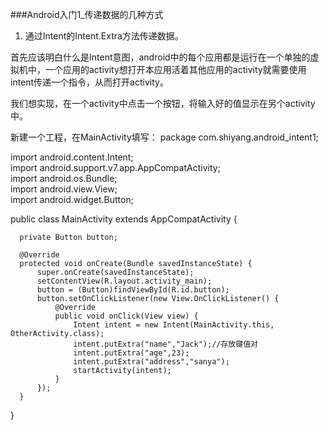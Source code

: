###Android入门1_传递数据的几种方式

1. 通过Intent的Intent.Extra方法传递数据。

首先应该明白什么是Intent意图，android中的每个应用都是运行在一个单独的虚拟机中，一个应用的activity想打开本应用活着其他应用的activity就需要使用intent传递一个指令，从而打开activity。

我们想实现，在一个activity中点击一个按钮，将输入好的值显示在另个activity中。

新建一个工程，在MainActivity填写：
  package com.shiyang.android_intent1;  

  import android.content.Intent;  
  import android.support.v7.app.AppCompatActivity;  
  import android.os.Bundle;  
  import android.view.View;  
  import android.widget.Button;  

  public class MainActivity extends AppCompatActivity {  

      private Button button;  

      @Override  
      protected void onCreate(Bundle savedInstanceState) {  
          super.onCreate(savedInstanceState);  
          setContentView(R.layout.activity_main);  
          button = (Button)findViewById(R.id.button);  
          button.setOnClickListener(new View.OnClickListener() {  
              @Override  
              public void onClick(View view) {  
                  Intent intent = new Intent(MainActivity.this, OtherActivity.class);  
                  intent.putExtra("name","Jack");//存放键值对   
                  intent.putExtra("age",23);  
                  intent.putExtra("address","sanya");  
                  startActivity(intent);  
              }  
          });  
      }  
  }  
